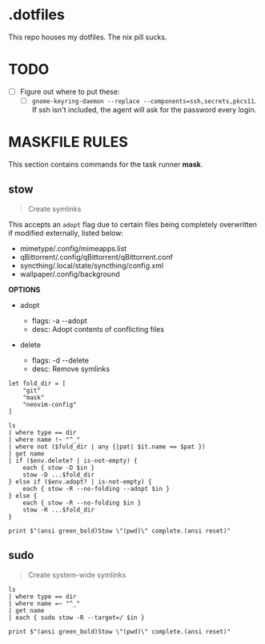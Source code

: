 # .dotfiles

This repo houses my dotfiles. The nix pill sucks.

# TODO

- [ ] Figure out where to put these:
    * [ ] `gnome-keyring-daemon --replace --components=ssh,secrets,pkcs11`. If ssh isn't included, the agent will ask for the password every login.

# MASKFILE RULES

This section contains commands for the task runner **mask**.

## stow

> Create symlinks

This accepts an `adopt` flag due to certain files being completely
overwritten if modified externally, listed below:

- mimetype/.config/mimeapps.list
- qBittorrent/.config/qBittorrent/qBittorrent.conf
- syncthing/.local/state/syncthing/config.xml
- wallpaper/.config/background

**OPTIONS**
* adopt
    * flags: -a --adopt
    * desc: Adopt contents of conflicting files

* delete
    * flags: -d --delete
    * desc: Remove symlinks

```nu
let fold_dir = [
    "git"
    "mask"
    "neovim-config"
]

ls
| where type == dir
| where name !~ "^_"
| where not ($fold_dir | any {|pat| $it.name == $pat })
| get name
| if ($env.delete? | is-not-empty) {
    each { stow -D $in }
    stow -D ...$fold_dir
} else if ($env.adopt? | is-not-empty) {
    each { stow -R --no-folding --adopt $in }
} else {
    each { stow -R --no-folding $in }
    stow -R ...$fold_dir
}

print $"(ansi green_bold)Stow \"(pwd)\" complete.(ansi reset)"
```

## sudo

> Create system-wide symlinks

```nu
ls
| where type == dir
| where name =~ "^_"
| get name
| each { sudo stow -R --target=/ $in }

print $"(ansi green_bold)Stow \"(pwd)\" complete.(ansi reset)"
```
